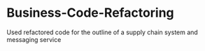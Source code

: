 # Business-Code-Refactoring
Used refactored code for the outline of a supply chain system and messaging service
